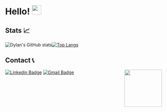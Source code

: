 # Hello!  <img src="https://raw.githubusercontent.com/MartinHeinz/MartinHeinz/master/wave.gif" width="30px"> 

## Stats 📈
![Dylan's GitHub stats](https://github-readme-stats.vercel.app/api/top-langs/?username=dylanplayer&langs_count=3&theme=radical)[![Top Langs](https://github-readme-stats.vercel.app/api?username=dylanplayer&show_icons=true&line_height=27&count_private=true&theme=radical)](https://github.com/dylanplayer/github-readme-stats)

## Contact 📞
[![Linkedin Badge](https://img.shields.io/badge/-DylanPlayer-blue?style=flat-square&logo=Linkedin&logoColor=white&link=https://www.linkedin.com/in/dylan-player/)](https://www.linkedin.com/in/dylan-player/) 
[![Gmail Badge](https://img.shields.io/badge/-dylan@dylanplayer.com-d14836?style=flat-square&logo=Gmail&logoColor=white&link=mailto:dylan@dylanplayer.com)](mailto:dylan@dylanplayer.com)<img src="https://playerwebworks.com/wp-content/uploads/2021/09/Signature-White.png" height="120" width="auto" align="right">

